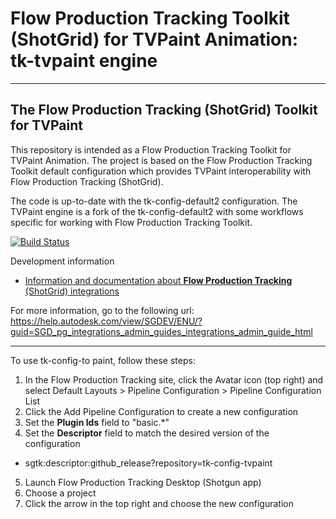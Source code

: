 # Flow Production Tracking Toolkit (ShotGrid) for TVPaint Animation: tk-tvpaint engine

-------------------------------------------------------------------------
The Flow Production Tracking (ShotGrid) Toolkit for TVPaint
-------------------------------------------------------------------------

This repository is intended as a Flow Production Tracking Toolkit for TVPaint Animation.
The project is based on the Flow Production Tracking Toolkit default configuration
which provides TVPaint interoperability with Flow Production Tracking (ShotGrid).

The code is up-to-date with the tk-config-default2 configuration. The TVPaint engine
is a fork of the tk-config-default2 with some workflows specific for working with Flow
Production Tracking Toolkit.

[![Build Status](https://dev.azure.com/shotgun-ecosystem/Toolkit/_apis/build/status/Configs/tk-config-default2?branchName=master)](https://dev.azure.com/shotgun-ecosystem/Toolkit/_build/latest?definitionId=49&branchName=master)

Development information
- [Information and documentation about **Flow Production Tracking** (ShotGrid) integrations](https://help.autodesk.com/view/SGSUB/ENU/)

For more information, go to the following url:
https://help.autodesk.com/view/SGDEV/ENU/?guid=SGD_pg_integrations_admin_guides_integrations_admin_guide_html

-------------------------------------------------------------------------

To use tk-config-to paint, follow these steps:

1. In the Flow Production Tracking site, click the Avatar icon (top right) and select Default Layouts > Pipeline Configuration > Pipeline Configuration List
2. Click the Add Pipeline Configuration to create a new configuration
3. Set the **Plugin Ids** field to "basic.*"
4. Set the **Descriptor** field to match the desired version of the configuration
 - sgtk:descriptor:github_release?repository=tk-config-tvpaint
5. Launch Flow Production Tracking Desktop (Shotgun app)
6. Choose a project
7. Click the arrow in the top right and choose the new configuration
   
